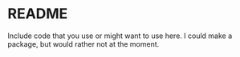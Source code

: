 # README

Include code that you use or might want to use here. I could make a package, but would rather not at the moment.